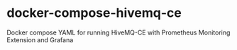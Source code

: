 # docker-compose-hivemq-ce
Docker compose YAML for running HiveMQ-CE with Prometheus Monitoring Extension and Grafana
